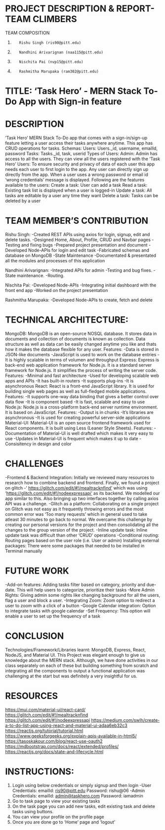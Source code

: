 # PROJECT DESCRIPTION & REPORT- TEAM CLIMBERS

TEAM COMPOSITION

1.        Rishu Singh (ris90@pitt.edu)
2.        Nandhini Arivarignan (naa115@pitt.edu)
3.        Nischita Pai (nvp15@pitt.edu)
4.        Rashmitha Marupaka (ram302@pitt.edu)

# TITLE: ‘Task Hero’ - MERN Stack To-Do App with Sign-in feature

# DESCRIPTION

‘Task Hero’ MERN Stack To-Do app that comes with a sign-in/sign-up feature letting a user access their tasks anywhere anytime. This app has CRUD operations for tasks.
Schemas:
Users: Users.\_id, username, emailId, password
Tasks: Tasks.\_id, task, userid
Types of Users:
Admin: Admin has access to all the users. They can view all the users registered with the ‘Task Hero’
Users: To ensure security and privacy of data of each user this app needs each user to first login to the app. Any user can directly sign up directly from the app. When a user uses a wrong password or email id ‘wrong credentials’ message is displayed.
Following are the features available to the users:
Create a task: User can add a task
Read a task: Existing task list is displayed when a user is logged-in
Update a task: All tasks are editable by a user any time they want
Delete a task: Tasks can be deleted by a user

# TEAM MEMBER’S CONTRIBUTION

Rishu Singh:
-Created REST APIs using axios for login, signup, edit and delete tasks.
-Designed Home, About, Profile, CRUD and Navbar pages
-Testing and fixing bugs
-Prepared project presentation and document
-Developed Node-APIs for login and edit task
-Fabricated schemas and database on MongoDB
-State Maintenance
-Documentated & presentated all the modules and processes of this application

Nandhini Arivarignan:
-Integrated APIs for admin
-Testing and bug fixes.
-State maintenance.
-Routing.

Nischita Pai:
-Developed Node-APIs
-Integrating initial dashboard with the front end app
-Worked on the project presentation

Rashmitha Marupaka:
-Developed Node-APIs to create, fetch and delete

# TECHNICAL ARCHITECTURE:

MongoDB: MongoDB is an open-source NOSQL database. It stores data in documents and collection of documents is known as collection. Data structure as well as data can be easily changed anytime you like and thats how it makes the database flexible for any user.
Features:
-Data is stored in JSON-like documents
-JavaScript is used to work on the database entries
-It is highly scalable in terms of volumen and throughput
Express: Express is back-end web application framework for Node.js. It is a standard server framework for Node.js. It simplifies the process of writing the server code.
Features:
-Minimal and fast architecture
-Used for developing scalable web apps and APIs
-It has built-in routers
-It supports plug-ins
-It is asynchronous
React: React is a front-end JavaScript library. It is used for building single web pages as well as full-fledged mobile applications.
Features:
-It supports one-way data binding that gives a better control over data flow
-It is component based
-It is fast, scalable and easy to use
Node.js: Node.js is a cross-platform back-end server runtime environment. It is based on JavaScript.
Features:
-Output is in chunks
-It’s libraries are asynchronous
-It is used for creating powerful server-side applications
Material-UI: Material-UI is an open source frontend framework used for React components. It is built using Less (Leaner Style Sheets).
Features:
-Documentation of Material-UI is well drafted which makes it very easy to use
-Updates in Material-UI is frequent which makes it up to date
-Consisitency in design and color

# CHALLENGES

-Frontend & Backend Integration: Initially we reviewed many resources to research how to combine backend and frontend. Finally, we found a project on glitch -’ https://glitch.com/edit/#!/mealtracknfind’ which was using ‘https://glitch.com/edit/#!/nodeexpressapi’ as its backend. We modelled our app similar to this. Also bringing up two interfaces together by calling axios API was a challenge.
-Glitch as a platform: Collaborating on a single project on Glitch was not easy as it frequently throwing errors and the most common error was ‘Too many requests’ which in general used to take atleast 30 minutes to go back to normal. We overcame this challenge by creating our personal versions for the project and then consolidating all the changes to the group version of the project.
-Inline update task: Inline update task was difficult than other ‘CRUD’ operations
-Conditional routing: Routing pages based on the user role (i.e. User or admin)
Installing external packages: There were some packages that needed to be installed in Terminal manually

# FUTURE WORK

-Add-on features: Adding tasks filter based on category, priority and due-date. This will help users to categorize, prioritize their tasks
-More Admin Rights: Giving admin some rights like changing background for all the users, flag a user and block a user.
-Integrating Zoom: Zoom option to redirect a user to zoom with a click of a button
-Google Calendar integration: Option to integrate tasks with google calendar
-Set Frequency: This option will enable a user to set up the frequency of a task

# CONCLUSION

Technologies/Framework/Libraries learnt: MongoDB, Express, React, NodeJS, and Material UI. This Project was elegant enough to give us knowledge about the MERN stack. Although, we have done activities in our class separately on each of these but building something from scratch and integrating all the components to output a functional application was challenging at the start but was definitely a very insightful for us.

# RESOURCES

https://mui.com/material-ui/react-card/
https://glitch.com/edit/#!/mealtracknfind
https://glitch.com/edit/#!/nodeexpressapi
https://medium.com/swlh/create-a-to-do-list-app-using-react-and-material-ui-adaa6eb32c3
https://reactjs.org/tutorial/tutorial.html
https://www.geeksforgeeks.org/explain-apis-available-in-html5/
https://tasoskakour.com/blog/react-use-oauth2
https://mdbootstrap.com/docs/react/extended/profiles/
https://reactjs.org/docs/state-and-lifecycle.html

# INSTRUCTIONS:

1. Login using below credentials or simply signup and then login
   -User Credentials:
   emailId: ris90@pitt.edu
   Password: rishu@06
   -Admin Credentials:
   emailId: admin@taskhero.com
   Password: iamadmin
2. Go to task page to view your existing tasks
3. On the task page you can add new tasks, edit existing task and delete tasks using buttons.
4. You can view your profile on the profile page
5. Once you are done go to ‘Home’ page and ‘logout’
